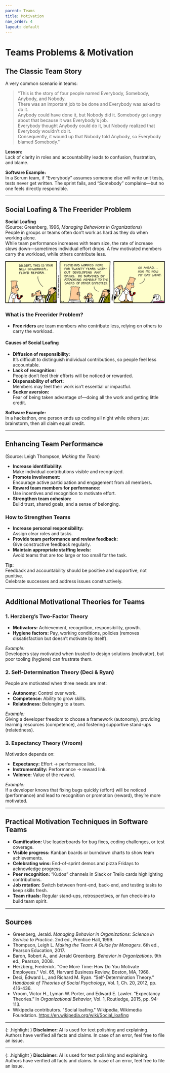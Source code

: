```yaml
---
parent: Teams
title: Motivation
nav_order: 4
layout: default
---
```


# Teams Problems & Motivation

## The Classic Team Story

A very common scenario in teams:

> "This is the story of four people named Everybody, Somebody, Anybody, and Nobody.  
> There was an important job to be done and Everybody was asked to do it.  
> Anybody could have done it, but Nobody did it. Somebody got angry about that because it was Everybody's job.  
> Everybody thought Anybody could do it, but Nobody realized that Everybody wouldn't do it.  
> Consequently, it wound up that Nobody told Anybody, so Everybody blamed Somebody."

**Lesson:**  
Lack of clarity in roles and accountability leads to confusion, frustration, and blame.

**Software Example:**  
In a Scrum team, if “Everybody” assumes someone else will write unit tests, tests never get written. The sprint fails, and “Somebody” complains—but no one feels directly responsible.

---

## Social Loafing & The Freerider Problem

**Social Loafing**  
(Source: Greenberg, 1996, *Managing Behaviors in Organizations*)  
People in groups or teams often don’t work as hard as they do when working alone.  
While team performance increases with team size, the rate of increase slows down—sometimes individual effort drops. A few motivated members carry the workload, while others contribute less.

![Dilbert Freerider](image.png)

### What is the Freerider Problem?

- **Free riders** are team members who contribute less, relying on others to carry the workload.

#### Causes of Social Loafing

- **Diffusion of responsibility:**  
  It’s difficult to distinguish individual contributions, so people feel less accountable.
- **Lack of recognition:**  
  People don’t feel their efforts will be noticed or rewarded.
- **Dispensability of effort:**  
  Members may feel their work isn’t essential or impactful.
- **Sucker aversion:**  
  Fear of being taken advantage of—doing all the work and getting little credit.

**Software Example:**  
In a hackathon, one person ends up coding all night while others just brainstorm, then all claim equal credit.

---

## Enhancing Team Performance

(Source: Leigh Thompson, *Making the Team*)

- **Increase identifiability:**  
  Make individual contributions visible and recognized.
- **Promote involvement:**  
  Encourage active participation and engagement from all members.
- **Reward team members for performance:**  
  Use incentives and recognition to motivate effort.
- **Strengthen team cohesion:**  
  Build trust, shared goals, and a sense of belonging.

### How to Strengthen Teams

- **Increase personal responsibility:**  
  Assign clear roles and tasks.
- **Provide team performance and review feedback:**  
  Give constructive feedback regularly.
- **Maintain appropriate staffing levels:**  
  Avoid teams that are too large or too small for the task.

**Tip:**  
Feedback and accountability should be positive and supportive, not punitive.  
Celebrate successes and address issues constructively.

---

## Additional Motivational Theories for Teams

### 1. Herzberg’s Two-Factor Theory

- **Motivators:** Achievement, recognition, responsibility, growth.
- **Hygiene factors:** Pay, working conditions, policies (removes dissatisfaction but doesn’t motivate by itself).

*Example:*  
Developers stay motivated when trusted to design solutions (motivator), but poor tooling (hygiene) can frustrate them.

### 2. Self-Determination Theory (Deci & Ryan)

People are motivated when three needs are met:
- **Autonomy:** Control over work.
- **Competence:** Ability to grow skills.
- **Relatedness:** Belonging to a team.

*Example:*  
Giving a developer freedom to choose a framework (autonomy), providing learning resources (competence), and fostering supportive stand-ups (relatedness).

### 3. Expectancy Theory (Vroom)

Motivation depends on:
- **Expectancy:** Effort → performance link.
- **Instrumentality:** Performance → reward link.
- **Valence:** Value of the reward.

*Example:*  
If a developer knows that fixing bugs quickly (effort) will be noticed (performance) and lead to recognition or promotion (reward), they’re more motivated.

---

## Practical Motivation Techniques in Software Teams

- **Gamification:** Use leaderboards for bug fixes, coding challenges, or test coverage.
- **Visible progress:** Kanban boards or burndown charts to show team achievements.
- **Celebrating wins:** End-of-sprint demos and pizza Fridays to acknowledge progress.
- **Peer recognition:** “Kudos” channels in Slack or Trello cards highlighting contributions.
- **Job rotation:** Switch between front-end, back-end, and testing tasks to keep skills fresh.
- **Team rituals:** Regular stand-ups, retrospectives, or fun check-ins to build team spirit.

---

## Sources

- Greenberg, Jerald. *Managing Behavior in Organizations: Science in Service to Practice*. 2nd ed., Prentice Hall, 1999.
- Thompson, Leigh L. *Making the Team: A Guide for Managers*. 6th ed., Pearson Education, 2017.
- Baron, Robert A., and Jerald Greenberg. *Behavior in Organizations*. 9th ed., Pearson, 2008.
- Herzberg, Frederick. "One More Time: How Do You Motivate Employees." Vol. 65, Harvard Business Review, Boston, MA, 1968.
- Deci, Edward L., and Richard M. Ryan. “Self-Determination Theory.” *Handbook of Theories of Social Psychology*, Vol. 1, Ch. 20, 2012, pp. 416-436.
- Vroom, Victor H., Lyman W. Porter, and Edward E. Lawler. “Expectancy Theories.” In *Organizational Behavior*, Vol. 1, Routledge, 2015, pp. 94-113.
- Wikipedia contributors. "Social loafing." Wikipedia, Wikimedia Foundation. https://en.wikipedia.org/wiki/Social_loafing

---

{: .highlight }
**Disclaimer:** AI is used for text polishing and explaining. Authors have verified all facts and claims. In case of an error, feel free to file an issue.

---

{: .highlight }
**Disclaimer:** AI is used for text polishing and explaining. Authors have verified all facts and claims. In case of an error, feel free to file an issue.